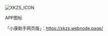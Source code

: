 ![XKZS_ICON](https://upload.cc/i1/2024/03/08/sxvR4g.png)

APP图标

「小康助手网页版」：https://xkzs.webnode.page/

